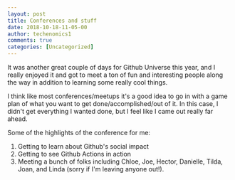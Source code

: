 ```yaml
---
layout: post
title: Conferences and stuff
date: 2018-10-18-11-05-00
author: techenomics1
comments: true
categories: [Uncategorized]
---
```



It was another great couple of days for Github Universe this year, and I really
enjoyed it and got to meet a ton of fun and interesting people along the way
in addition to learning some really cool things.  

I think like most conferences/meetups it's a good idea to go in with a game plan
of what you want to get done/accomplished/out of it.  In this case, I didn't get
everything I wanted done, but I feel like I came out really far ahead.   

Some of the highlights of the conference for me:

1.  Getting to learn about Github's social impact
2.  Getting to see Github Actions in action
3.  Meeting a bunch of folks including Chloe, Joe, Hector, Danielle, Tilda, Joan,
    and Linda (sorry if I'm leaving anyone out!).
